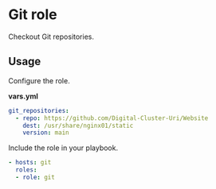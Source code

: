 # Git role

Checkout Git repositories.

## Usage

Configure the role.

**vars.yml**

```yml
git_repositories:
  - repo: https://github.com/Digital-Cluster-Uri/Website
    dest: /usr/share/nginx01/static
    version: main
```

Include the role in your playbook.

```yml
- hosts: git
  roles:
  - role: git
```
